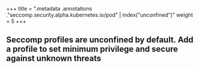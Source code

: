 +++
title = ".metadata .annotations .\"seccomp.security.alpha.kubernetes.io/pod\" | index(\"unconfined\")"
weight = 5
+++

## Seccomp profiles are unconfined by default. Add a profile to set minimum privilege and secure against unknown threats
